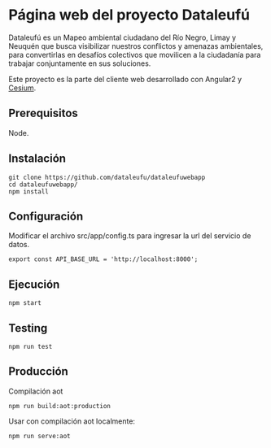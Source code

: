 # Página web del proyecto Dataleufú

Dataleufú es un Mapeo ambiental ciudadano del Río Negro, Limay y Neuquén que busca visibilizar nuestros conflictos y amenazas ambientales, para convertirlas en desafíos colectivos que movilicen a la ciudadanía para trabajar conjuntamente en sus soluciones.

Este proyecto es la parte del cliente web desarrollado con Angular2 y [Cesium](https://cesiumjs.org/).

## Prerequisitos

Node.

## Instalación

```
git clone https://github.com/dataleufu/dataleufuwebapp
cd dataleufuwebapp/
npm install
```

## Configuración

Modificar el archivo src/app/config.ts para ingresar la url del servicio de datos.

```
export const API_BASE_URL = 'http://localhost:8000';
```

## Ejecución

```
npm start
```


## Testing

```
npm run test
```

## Producción

Compilación aot

```
npm run build:aot:production
```

Usar con compilación aot localmente:


```
npm run serve:aot
```
